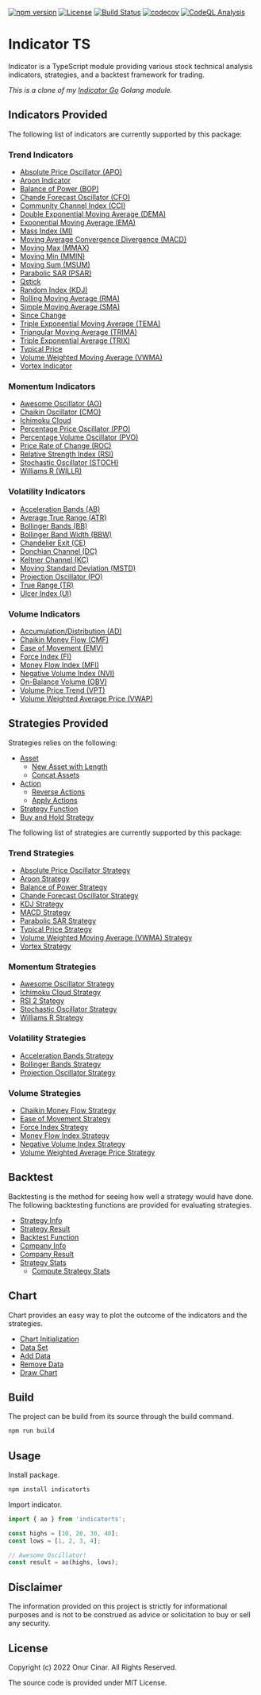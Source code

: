 [![npm version](https://badge.fury.io/js/indicatorts.svg)](https://badge.fury.io/js/indicatorts)
[![License](https://img.shields.io/badge/License-MIT-blue.svg)](https://opensource.org/licenses/MIT)
[![Build Status](https://github.com/cinar/indicatorts/actions/workflows/ci.yml/badge.svg)](https://github.com/cinar/indicatorts/actions/workflows/ci.yml)
[![codecov](https://codecov.io/gh/cinar/indicatorts/branch/main/graph/badge.svg?token=302HZICPD0)](https://codecov.io/gh/cinar/indicatorts)
[![CodeQL Analysis](https://github.com/cinar/indicatorts/actions/workflows/codeql-analysis.yml/badge.svg)](https://github.com/cinar/indicatorts/actions/workflows/codeql-analysis.yml)

# Indicator TS

Indicator is a TypeScript module providing various stock technical analysis indicators, strategies, and a backtest framework for trading.

_This is a clone of my [Indicator Go](https://github.com/cinar/indicator) Golang module._

## Indicators Provided

The following list of indicators are currently supported by this package:

### Trend Indicators

- [Absolute Price Oscillator (APO)](src/indicator/trend/README.md#absolute-price-oscillator-apo)
- [Aroon Indicator](src/indicator/trend/README.md#aroon)
- [Balance of Power (BOP)](src/indicator/trend/README.md#balance-of-power-bop)
- [Chande Forecast Oscillator (CFO)](src/indicator/trend/README.md#chande-forecast-oscillator-cfo)
- [Community Channel Index (CCI)](src/indicator/trend/README.md#community-channel-index-cci)
- [Double Exponential Moving Average (DEMA)](src/indicator/trend/README.md#double-exponential-moving-average-dema)
- [Exponential Moving Average (EMA)](src/indicator/trend/README.md#exponential-moving-average-ema)
- [Mass Index (MI)](src/indicator/trend/README.md#mass-index-mi)
- [Moving Average Convergence Divergence (MACD)](src/indicator/trend/README.md#moving-average-convergence-divergence-macd)
- [Moving Max (MMAX)](src/indicator/trend/README.md#moving-max-mmax)
- [Moving Min (MMIN)](src/indicator/trend/README.md#moving-min-mmin)
- [Moving Sum (MSUM)](src/indicator/trend/README.md#moving-sum-msum)
- [Parabolic SAR (PSAR)](src/indicator/trend/README.md#parabolic-sar-psar)
- [Qstick](src/indicator/trend/README.md#qstick)
- [Random Index (KDJ)](src/indicator/trend/README.md#random-index-kdj)
- [Rolling Moving Average (RMA)](src/indicator/trend/README.md#rolling-moving-average-rma)
- [Simple Moving Average (SMA)](src/indicator/trend/README.md#simple-moving-average-sma)
- [Since Change](src/indicator/trend/README.md#since-change)
- [Triple Exponential Moving Average (TEMA)](src/indicator/trend/README.md#triple-exponential-moving-average-tema)
- [Triangular Moving Average (TRIMA)](src/indicator/trend/README.md#triangular-moving-average-trima)
- [Triple Exponential Average (TRIX)](src/indicator/trend/README.md#triple-exponential-average-trix)
- [Typical Price](src/indicator/trend/README.md#typical-price)
- [Volume Weighted Moving Average (VWMA)](src/indicator/trend/README.md#volume-weighted-moving-average-vwma)
- [Vortex Indicator](src/indicator/trend/README.md#vortex-indicator)

### Momentum Indicators

- [Awesome Oscillator (AO)](src/indicator/momentum/README.md#awesome-oscillator-ao)
- [Chaikin Oscillator (CMO)](src/indicator/momentum/README.md#chaikin-oscillator-cmo)
- [Ichimoku Cloud](src/indicator/momentum/README.md#ichimoku-cloud)
- [Percentage Price Oscillator (PPO)](src/indicator/momentum/README.md#percentage-price-oscillator-ppo)
- [Percentage Volume Oscillator (PVO)](src/indicator/momentum/README.md#percentage-volume-oscillator-pvo)
- [Price Rate of Change (ROC)](src/indicator/momentum/README.md#price-rate-of-change-roc)
- [Relative Strength Index (RSI)](src/indicator/momentum/README.md#relative-strength-index-rsi)
- [Stochastic Oscillator (STOCH)](src/indicator/momentum/README.md#stochastic-oscillator-stoch)
- [Williams R (WILLR)](src/indicator/momentum/README.md#williams-r-willr)

### Volatility Indicators

- [Acceleration Bands (AB)](src/indicator/volatility/README.md#acceleration-bands-ab)
- [Average True Range (ATR)](src/indicator/volatility/README.md#average-true-range-atr)
- [Bollinger Bands (BB)](src/indicator/volatility/README.md#bollinger-bands-bb)
- [Bollinger Band Width (BBW)](src/indicator/volatility/README.md#bollinger-band-width-bbw)
- [Chandelier Exit (CE)](src/indicator/volatility/README.md#chandelier-exit-ce)
- [Donchian Channel (DC)](src/indicator/volatility/README.md#donchian-channel-dc)
- [Keltner Channel (KC)](src/indicator/volatility/README.md#keltner-channel-kc)
- [Moving Standard Deviation (MSTD)](src/indicator/volatility/README.md#moving-standard-deviation-mstd)
- [Projection Oscillator (PO)](src/indicator/volatility/README.md#projection-oscillator-po)
- [True Range (TR)](src/indicator/volatility/README.md#true-range-tr)
- [Ulcer Index (UI)](src/indicator/volatility/README.md#ulcer-index-ui)

### Volume Indicators

- [Accumulation/Distribution (AD)](src/indicator/volume/README.md#accumulationdistribution-ad)
- [Chaikin Money Flow (CMF)](src/indicator/volume/README.md#chaikin-money-flow-cmf)
- [Ease of Movement (EMV)](src/indicator/volume/README.md#ease-of-movement-emv)
- [Force Index (FI)](src/indicator/volume/README.md#force-index-fi)
- [Money Flow Index (MFI)](src/indicator/volume/README.md#money-flow-index-mfi)
- [Negative Volume Index (NVI)](src/indicator/volume/README.md#negative-volume-index-nvi)
- [On-Balance Volume (OBV)](src/indicator/volume/README.md#on-balance-volume-obv)
- [Volume Price Trend (VPT)](src/indicator/volume/README.md#volume-price-trend-vpt)
- [Volume Weighted Average Price (VWAP)](src/indicator/volume/README.md#volume-weighted-average-price-vwap)

## Strategies Provided

Strategies relies on the following:

- [Asset](src/strategy/README.md#asset)
  - [New Asset with Length](src/strategy/README.md#new-asset-with-length)
  - [Concat Assets](src/strategy/README.md#concat-assets)
- [Action](src/strategy/README.md#action)
  - [Reverse Actions](src/strategy/README.md#reverse-actions)
  - [Apply Actions](src/strategy/README.md#apply-actions)
- [Strategy Function](src/strategy/README.md#strategy-function)
- [Buy and Hold Strategy](src/strategy/README.md#buy-and-hold-strategy)

The following list of strategies are currently supported by this package:

### Trend Strategies

- [Absolute Price Oscillator Strategy](src/strategy/trend/README.md#absolute-price-oscillator-strategy)
- [Aroon Strategy](src/strategy/trend/README.md#aroon-strategy)
- [Balance of Power Strategy](src/strategy/trend/README.md#balance-of-power-strategy)
- [Chande Forecast Oscillator Strategy](src/strategy/trend/README.md#chande-forecast-oscillator-strategy)
- [KDJ Strategy](src/strategy/trend/README.md#kdj-strategy)
- [MACD Strategy](src/strategy/trend/README.md#macd-strategy)
- [Parabolic SAR Strategy](src/strategy/trend/README.md#parabolic-sar-strategy)
- [Typical Price Strategy](src/strategy/trend/README.md#typical-price-strategy)
- [Volume Weighted Moving Average (VWMA) Strategy](src/strategy/trend/README.md#volume-weighted-moving-average-vwma-strategy)
- [Vortex Strategy](src/strategy/trend/README.md#vortex-strategy)

### Momentum Strategies

- [Awesome Oscillator Strategy](src/strategy/momentum/README.md#awesome-oscillator-strategy)
- [Ichimoku Cloud Strategy](src/strategy/momentum/README.md#ichimoku-cloud-strategy)
- [RSI 2 Stategy](src/strategy/momentum/README.md#rsi-2-strategy)
- [Stochastic Oscillator Strategy](src/strategy/momentum/README.md#stochastic-oscillator-strategy)
- [Williams R Strategy](src/strategy/momentum/README.md#williams-r-strategy)

### Volatility Strategies

- [Acceleration Bands Strategy](src/strategy/volatility/README.md#acceleration-bands-strategy)
- [Bollinger Bands Strategy](src/strategy/volatility/README.md#bollinger-bands-strategy)
- [Projection Oscillator Strategy](src/strategy/volatility/README.md#projection-oscillator-strategy)

### Volume Strategies

- [Chaikin Money Flow Strategy](src/strategy/volume/README.md#chaikin-money-flow-strategy)
- [Ease of Movement Strategy](src/strategy/volume/README.md#ease-of-movement-strategy)
- [Force Index Strategy](src/strategy/volume/README.md#force-index-strategy)
- [Money Flow Index Strategy](src/strategy/volume/README.md#money-flow-index-strategy)
- [Negative Volume Index Strategy](src/strategy/volume/README.md#negative-volume-index-strategy)
- [Volume Weighted Average Price Strategy](src/strategy/volume/README.md#volume-weighted-average-price-strategy)

## Backtest

Backtesting is the method for seeing how well a strategy would have done. The following backtesting functions are provided for evaluating strategies.

- [Strategy Info](src/backtest/README.md#strategy-info)
- [Strategy Result](src/backtest/README.md#strategy-result)
- [Backtest Function](src/backtest/README.md#backtest-function)
- [Company Info](src/backtest/README.md#company-info)
- [Company Result](src/backtest/README.md#company-result)
- [Strategy Stats](src/backtest/README.md#strategy-stats)
  - [Compute Strategy Stats](src/backtest/README.md#compute-strategy-stats)

## Chart

Chart provides an easy way to plot the outcome of the indicators and the strategies.

- [Chart Initialization](src/chart/README.md#chart-initialization)
- [Data Set](src/chart/README.md#data-set)
- [Add Data](src/chart/README.md#add-data)
- [Remove Data](src/chart/README.md#remove-data)
- [Draw Chart](src/chart/README.md#draw-chart)

## Build

The project can be build from its source through the build command.

```bash
npm run build
```

## Usage

Install package.

```bash
npm install indicatorts
```

Import indicator.

```TypeScript
import { ao } from 'indicatorts';

const highs = [10, 20, 30, 40];
const lows = [1, 2, 3, 4];

// Awesome Oscillator!
const result = ao(highs, lows);
```

## Disclaimer

The information provided on this project is strictly for informational purposes and is not to be construed as advice or solicitation to buy or sell any security.

## License

Copyright (c) 2022 Onur Cinar. All Rights Reserved.

The source code is provided under MIT License.
